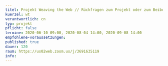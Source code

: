 ```yaml
---
titel: Projekt Weaving the Web // Rückfragen zum Projekt oder zum Beiboot
kuerzel: wt
verantwortlich: cn
typ: projekt
pflicht: false
termine: 2020-06-10 09:00, 2020-08-04 14:00, 2020-09-08 14:00
empfohlene-voraussetzungen: 
published: true
dauer: 120
raum: https://us02web.zoom.us/j/3691635119 
info: 
---
```


